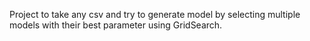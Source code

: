 Project to take any csv and try to generate model by selecting multiple models with their best parameter using GridSearch.
